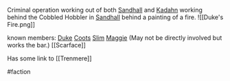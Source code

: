 Criminal operation working out of both [Sandhall](Sandhall) and [Kadahn](Kadahn.md) working behind the Cobbled Hobbler in [Sandhall](Sandhall) behind a painting of a fire. ![[Duke's Fire.png]]

known members:
[Duke](Duke.md)
[Coots](Coots.md)
[Slim](Slim.md)
[Maggie](Maggie.md) (May not be directly involved but works the bar.)
[[Scarface]]

Has some link to [[Trenmere]]

#faction